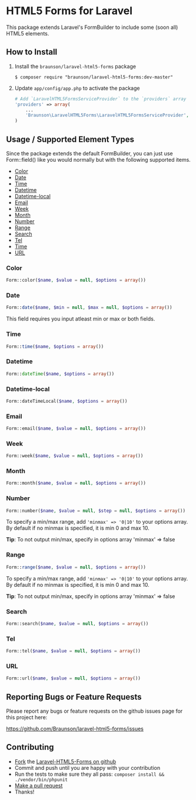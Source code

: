 # HTML5 Forms for Laravel

This package extends Laravel's FormBuilder to include some (soon all) HTML5 elements.

## How to Install

1.  Install the `braunson/laravel-html5-forms` package

    ```shell
    $ composer require "braunson/laravel-html5-forms:dev-master"
    ```

2.  Update `app/config/app.php` to activate the package

    ```php
    # Add `LaravelHTML5FormsServiceProvider` to the `providers` array
    'providers' => array(
        ...
        'Braunson\LaravelHTML5Forms\LaravelHTML5FormsServiceProvider',
    )
    ```


## Usage / Supported Element Types

Since the package extends the default FormBuilder, you can just use Form::field() like you would normally but with the following supported items.

- [Color](#color)
- [Date](#date)
- [Time](#time)
- [Datetime](#datetime)
- [Datetime-local](#datetime-local)
- [Email](#email)
- [Week](#week)
- [Month](#month)
- [Number](#number)
- [Range](#range)
- [Search](#search)
- [Tel](#tel)
- [Time](#time)
- [URL](#url)

### Color

```php
Form::color($name, $value = null, $options = array())
```

### Date

```php
Form::date($name, $min = null, $max = null, $options = array())
```

This field requires you input atleast min or max or both fields.

### Time

```php
Form::time($name, $options = array())
```

### Datetime

```php
Form::dateTime($name, $options = array())
```

### Datetime-local

```php
Form::dateTimeLocal($name, $options = array())
```

### Email

```php
Form::email($name, $value = null, $options = array())
```

### Week

```php
Form::week($name, $value = null, $options = array())
```

### Month

```php
Form::month($name, $value = null, $options = array())
```

### Number

```php
Form::number($name, $value = null, $step = null, $options = array())
```

To specify a min/max range, add ```'minmax' => '0|10'``` to your options array. By default if no minmax is specified, it is min 0 and max 10.

**Tip**: To not output min/max, specify in options array 'minmax' => false

### Range

```php
Form::range($name, $value = null, $options = array())
```

To specify a min/max range, add ```'minmax' => '0|10'``` to your options array. By default if no minmax is specified, it is min 0 and max 10.

**Tip**: To not output min/max, specify in options array 'minmax' => false

### Search

```php
Form::search($name, $value = null, $options = array())
```

### Tel

```php
Form::tel($name, $value = null, $options = array())
```

### URL

```php
Form::url($name, $value = null, $options = array())
```


## Reporting Bugs or Feature Requests

Please report any bugs or feature requests on the github issues page for this project here:

<https://github.com/Braunson/laravel-html5-forms/issues>


## Contributing

-   [Fork](https://help.github.com/articles/fork-a-repo) the [Laravel-HTML5-Forms on github](https://github.com/braunson/laravel-html5-forms)
-   Commit and push until you are happy with your contribution
-   Run the tests to make sure they all pass: `composer install && ./vendor/bin/phpunit`
-   [Make a pull request](https://help.github.com/articles/using-pull-requests)
-   Thanks!
